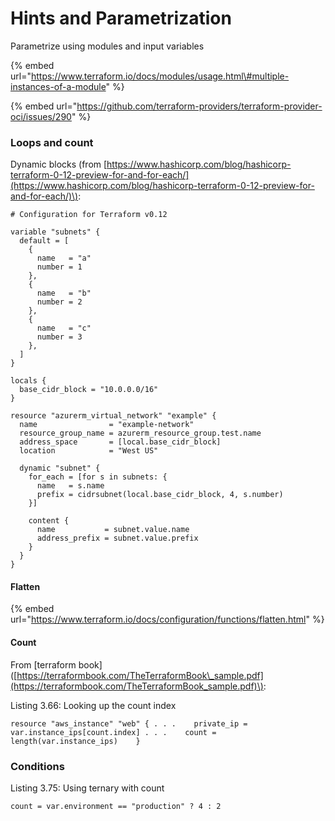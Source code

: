 # Hints and Parametrization

Parametrize using modules and input variables 

{% embed url="https://www.terraform.io/docs/modules/usage.html\#multiple-instances-of-a-module" %}

{% embed url="https://github.com/terraform-providers/terraform-provider-oci/issues/290" %}

### Loops and count 

Dynamic blocks \(from [https://www.hashicorp.com/blog/hashicorp-terraform-0-12-preview-for-and-for-each/](https://www.hashicorp.com/blog/hashicorp-terraform-0-12-preview-for-and-for-each/)\):

```text
# Configuration for Terraform v0.12

variable "subnets" {
  default = [
    {
      name   = "a"
      number = 1
    },
    {
      name   = "b"
      number = 2
    },
    {
      name   = "c"
      number = 3
    },
  ]
}

locals {
  base_cidr_block = "10.0.0.0/16"
}

resource "azurerm_virtual_network" "example" {
  name                = "example-network"
  resource_group_name = azurerm_resource_group.test.name
  address_space       = [local.base_cidr_block]
  location            = "West US"

  dynamic "subnet" {
    for_each = [for s in subnets: {
      name   = s.name
      prefix = cidrsubnet(local.base_cidr_block, 4, s.number)
    }]

    content {
      name           = subnet.value.name
      address_prefix = subnet.value.prefix
    }
  }
}
```

#### Flatten 

{% embed url="https://www.terraform.io/docs/configuration/functions/flatten.html" %}



#### Count

From \[terraform book\]\([https://terraformbook.com/TheTerraformBook\_sample.pdf](https://terraformbook.com/TheTerraformBook_sample.pdf)\):

Listing 3.66: Looking up the count index 

`resource "aws_instance" "web" { . . .   
  private_ip = var.instance_ips[count.index] . . .   
  count = length(var.instance_ips)   
}`

### Conditions

Listing 3.75: Using ternary with count

`count = var.environment == "production" ? 4 : 2`

